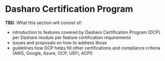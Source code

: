 # Dasharo Certification Program

**TBD**:
What this section will consist of:

- introduction to features covered by Dasharo Certification Program (DCP) per
Dasharo module per feature certification requirements
- issues and proposals on how to address those
- guidelines how DCP helps fill other certifications and compliance criteria
  (AWS, Google, Azure, OCP, UEFI, ACPI)
